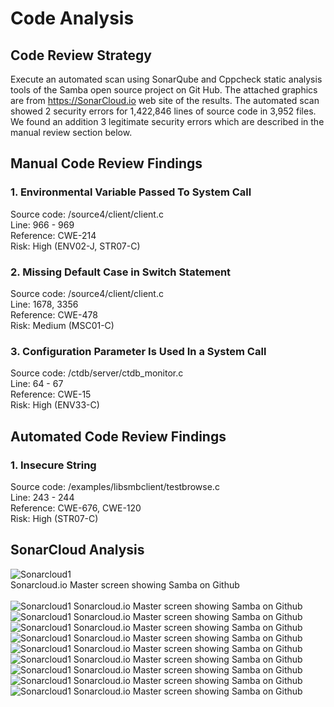 # Code Analysis

## Code Review Strategy

Execute an automated scan using SonarQube and Cppcheck static analysis tools of the Samba open source project on Git Hub.
The attached graphics are from https://SonarCloud.io web site of the results.
The automated scan showed 2 security errors for 1,422,846 lines of source code in 3,952 files.
We found an addition 3 legitimate security errors which are described in the manual review section below.

## Manual Code Review Findings

### 1. Environmental Variable Passed To System Call

Source code: /source4/client/client.c<br/>
Line: 966 - 969<br/>
Reference: CWE-214<br/>
Risk: High (ENV02-J, STR07-C)<br/>

### 2. Missing Default Case in Switch Statement

Source code: /source4/client/client.c<br/> 
Line: 1678, 3356<br/> 
Reference: CWE-478<br/>
Risk: Medium (MSC01-C)<br/>

### 3. Configuration Parameter Is Used In a System Call

Source code: /ctdb/server/ctdb_monitor.c<br/> 
Line: 64 - 67<br/>
Reference: CWE-15<br/>
Risk: High (ENV33-C)<br/>

## Automated Code Review Findings

### 1. Insecure String 

Source code: /examples/libsmbclient/testbrowse.c<br/> 
Line: 243 - 244<br/>
Reference: CWE-676, CWE-120<br/>
Risk: High (STR07-C)<br/>

## SonarCloud Analysis 

![Sonarcloud1](https://github.com/nvolenec-uno/CYBR8420-18FA-TeamPUVW/blob/master/include/scloud1.png)  
Sonarcloud.io Master screen showing Samba on Github</br>  
![Sonarcloud1](https://github.com/nvolenec-uno/CYBR8420-18FA-TeamPUVW/blob/master/include/scloud2.png)
Sonarcloud.io Master screen showing Samba on Github</br>
![Sonarcloud1](https://github.com/nvolenec-uno/CYBR8420-18FA-TeamPUVW/blob/master/include/scloud3.png)
Sonarcloud.io Master screen showing Samba on Github</br> 
![Sonarcloud1](https://github.com/nvolenec-uno/CYBR8420-18FA-TeamPUVW/blob/master/include/scloud4.png)
Sonarcloud.io Master screen showing Samba on Github</br>
![Sonarcloud1](https://github.com/nvolenec-uno/CYBR8420-18FA-TeamPUVW/blob/master/include/scloud5.png)
Sonarcloud.io Master screen showing Samba on Github</br> 
![Sonarcloud1](https://github.com/nvolenec-uno/CYBR8420-18FA-TeamPUVW/blob/master/include/scloud6.png)
Sonarcloud.io Master screen showing Samba on Github</br> 
![Sonarcloud1](https://github.com/nvolenec-uno/CYBR8420-18FA-TeamPUVW/blob/master/include/scloud7.png)
Sonarcloud.io Master screen showing Samba on Github</br> 
![Sonarcloud1](https://github.com/nvolenec-uno/CYBR8420-18FA-TeamPUVW/blob/master/include/scloud8.png)
Sonarcloud.io Master screen showing Samba on Github</br> 
![Sonarcloud1](https://github.com/nvolenec-uno/CYBR8420-18FA-TeamPUVW/blob/master/include/scloud9.png)
Sonarcloud.io Master screen showing Samba on Github</br> 
![Sonarcloud1](https://github.com/nvolenec-uno/CYBR8420-18FA-TeamPUVW/blob/master/include/scloud10.png)
Sonarcloud.io Master screen showing Samba on Github</br> 
